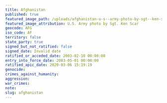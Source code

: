 ```yaml
---
title: Afghanistan
published: true
featured_image_path: /uploads/afghanistan-u-s--army-photo-by-sgt--ken-scar-4.jpg
featured_image_attribution: U.S. Army photo by Sgt. Ken Scar
geocode: AFG
iso_code: AF
territory: false
state_party: true
signed_but_not_ratified: false
signed_date: Invalid date
ratified_or_acceded_date: 2003-02-10 00:00:00
entry_into_force_date: 2003-05-01 00:00:00
ratified_apic_date: 2020-03-06 15:19:19
genocide:
crimes_against_humanity:
aggression:
war_crimes:
note:
slug: afghanistan
---
```


